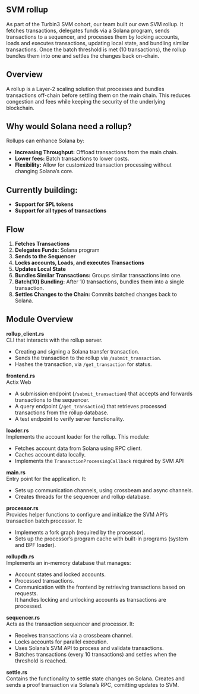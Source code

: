 ## SVM rollup
As part of the Turbin3 SVM cohort, our team built our own SVM rollup.
It fetches transactions, delegates funds via a Solana program, sends transactions to a sequencer, and processes them by locking accounts, loads and executes transactions, updating local state, and bundling similar transactions. Once the batch threshold is met (10 transactions), the rollup bundles them into one and settles the changes back on-chain.

## Overview
A rollup is a Layer-2 scaling solution that processes and bundles transactions off-chain before settling them on the main chain. This reduces congestion and fees while keeping the security of the underlying blockchain.

## Why would Solana need a rollup?
Rollups can enhance Solana by:
- **Increasing Throughput:** Offload transactions from the main chain.
- **Lower fees:** Batch transactions to lower costs.
- **Flexibility:** Allow for customized transaction processing without changing Solana’s core.

## Currently building:
- **Support for SPL tokens**
- **Support for all types of transactions**

## Flow
1. **Fetches Transactions** 
2. **Delegates Funds:** Solana program
3. **Sends to the Sequencer**
4. **Locks accounts, Loads, and executes Transactions** 
5. **Updates Local State** 
6. **Bundles Similar Transactions:** Groups similar transactions into one.
7. **Batch(10) Bundling:** After 10 transactions, bundles them into a single transaction.
8. **Settles Changes to the Chain:** Commits batched changes back to Solana.

## Module Overview

**rollup_client.rs**  
CLI that interacts with the rollup server.
  - Creating and signing a Solana transfer transaction.
  - Sends the transaction to the rollup via `/submit_transaction`.
  - Hashes the transaction, via `/get_transaction` for status.

**frontend.rs**  
  Actix Web
  - A submission endpoint (`/submit_transaction`) that accepts and forwards transactions to the sequencer.
  - A query endpoint (`/get_transaction`) that retrieves processed transactions from the rollup database.
  - A test endpoint to verify server functionality.

**loader.rs**  
  Implements the account loader for the rollup. This module:
  - Fetches account data from Solana using RPC client.
  - Caches account data locally.
  - Implements the `TransactionProcessingCallback` required by SVM API
    
**main.rs**  
  Entry point for the application. It:
  - Sets up communication channels, using crossbeam and async channels.
  - Creates threads for the sequencer and rollup database.

**processor.rs**  
  Provides helper functions to configure and initialize the SVM API’s transaction batch processor. 
It:
  - Implements a fork graph (required by the processor).
  - Sets up the processor’s program cache with built-in programs (system and BPF loader).

**rollupdb.rs**  
  Implements an in-memory database that manages:
  - Account states and locked accounts.
  - Processed transactions.
  - Communication with the frontend by retrieving transactions based on requests.  
  It handles locking and unlocking accounts as transactions are processed.

**sequencer.rs**  
  Acts as the transaction sequencer and processor. It:
  - Receives transactions via a crossbeam channel.
  - Locks accounts for parallel execution.
  - Uses Solana’s SVM API to process and validate transactions.
  - Batches transactions (every 10 transactions) and settles when the threshold is reached.

**settle.rs**  
  Contains the functionality to settle state changes on Solana. Creates and sends a proof transaction via Solana’s RPC, comitting updates to SVM.

